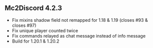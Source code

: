 ## Mc2Discord 4.2.3
+ Fix mixins shadow field not remapped for 1.18 & 1.19 (closes #93 & closes #97)
+ Fix unique player counted twice
+ Fix commands relayed as chat message instead of info message
+ Build for 1.20.1 & 1.20.2